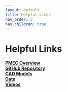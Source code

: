 ```yaml
---
layout: default
title: Helpful Links
nav_order: 3
has_children: true
---
```

# Helpful Links

**[PMEC Overview](https://www.pmec.us/testing)**  
**[GitHub Repository](https://github.com/PMEC-OSU/LUPA)**  
**[CAD Models](https://doi.org/10.5281/zenodo.8156350)**  
**[Data](https://dx.doi.org/10.15473/1989940)**  
**[Videos](https://vimeo.com/user164791676)**  
